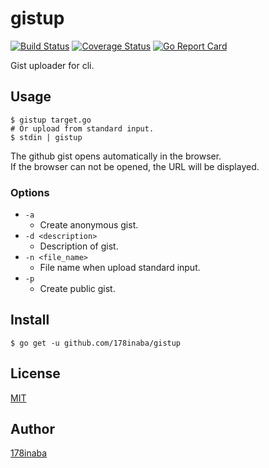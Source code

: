 # gistup

[![Build Status](https://travis-ci.org/178inaba/gistup.svg?branch=master)](https://travis-ci.org/178inaba/gistup)
[![Coverage Status](https://coveralls.io/repos/github/178inaba/gistup/badge.svg?branch=master)](https://coveralls.io/github/178inaba/gistup?branch=master)
[![Go Report Card](https://goreportcard.com/badge/github.com/178inaba/gistup)](https://goreportcard.com/report/github.com/178inaba/gistup)

Gist uploader for cli.

## Usage

```console
$ gistup target.go
# Or upload from standard input.
$ stdin | gistup
```

The github gist opens automatically in the browser.  
If the browser can not be opened, the URL will be displayed.

### Options

* `-a`
  * Create anonymous gist.
* `-d <description>`
  * Description of gist.
* `-n <file_name>`
  * File name when upload standard input.
* `-p`
  * Create public gist.

## Install

```console
$ go get -u github.com/178inaba/gistup
```

## License

[MIT](LICENSE)

## Author

[178inaba](https://github.com/178inaba)
